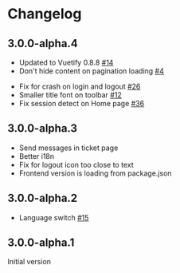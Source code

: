 # Changelog

## 3.0.0-alpha.4

+ Updated to Vuetify 0.8.8 [#14](https://github.com/lvlup-pro/spawn-frontend-material/issues/14)
+ Don't hide content on pagination loading [#4](https://github.com/lvlup-pro/spawn-frontend-material/issues/4)

- Fix for crash on login and logout [#26](https://github.com/lvlup-pro/spawn-frontend-material/issues/26)
- Smaller title font on toolbar [#12](https://github.com/lvlup-pro/spawn-frontend-material/issues/12)
- Fix session detect on Home page [#36](https://github.com/lvlup-pro/spawn-frontend-material/issues/36)

## 3.0.0-alpha.3

+ Send messages in ticket page
+ Better i18n
+ Fix for logout icon too close to text
+ Frontend version is loading from package.json

## 3.0.0-alpha.2

+ Language switch [#15](https://github.com/lvlup-pro/spawn-frontend-material/issues/15)

## 3.0.0-alpha.1

Initial version